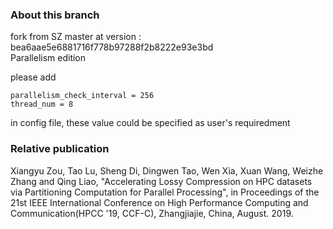 ### About this branch
fork from SZ master at version : bea6aae5e6881716f778b97288f2b8222e93e3bd  
Parallelism edition
  
please add 
```
parallelism_check_interval = 256
thread_num = 8
```
in config file, these value could be specified as user's requiredment

### Relative publication
Xiangyu Zou, Tao Lu, Sheng Di, Dingwen Tao, Wen Xia, Xuan Wang, Weizhe Zhang and Qing Liao, "Accelerating Lossy Compression on HPC datasets via Partitioning Computation for Parallel Processing", in Proceedings of the 21st IEEE International Conference on High Performance Computing and Communication(HPCC '19, CCF-C), Zhangjiajie, China, August. 2019.
